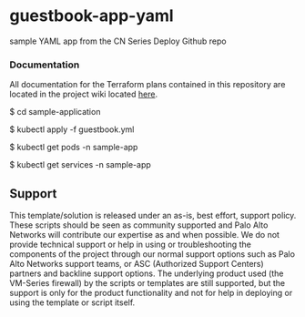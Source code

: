 # guestbook-app-yaml

sample YAML app from the CN Series Deploy Github repo

### Documentation
All documentation for the Terraform plans contained in this repository are located in the project wiki located [here](https://github.com/PaloAltoNetworks/cn-series-deploy/wiki).

$ cd sample-application

$ kubectl apply -f guestbook.yml

$ kubectl get pods -n sample-app

$ kubectl get services -n sample-app

## Support

This template/solution is released under an as-is, best effort, support
policy. These scripts should be seen as community supported and Palo
Alto Networks will contribute our expertise as and when possible. We do
not provide technical support or help in using or troubleshooting the
components of the project through our normal support options such as
Palo Alto Networks support teams, or ASC (Authorized Support Centers)
partners and backline support options. The underlying product used (the
VM-Series firewall) by the scripts or templates are still supported, but
the support is only for the product functionality and not for help in
deploying or using the template or script itself.